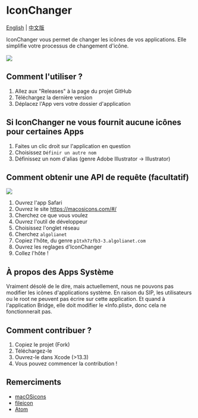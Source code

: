 # IconChanger

[English](./README.md) | [中文版](./README-zh.md) 

IconChanger vous permet de changer les icônes de vos applications. Elle simplifie votre processus de changement d'icône.
<br><br>
![](./Github/Github-Iconchanger.png)

## Comment l'utiliser ?

1. Allez aux "Releases" à la page du projet GitHub
2. Téléchargez la dernière version
3. Déplacez l'App vers votre dossier d'application

## Si IconChanger ne vous fournit aucune icônes pour certaines Apps

1. Faites un clic droit sur l'application en question
2. Choisissez `Définir un autre nom`
3. Définissez un nom d'alias (genre Adobe Illustrator -> Illustrator)


## Comment obtenir une API de requête (facultatif)

![](./Github/Api.png)

1. Ouvrez l'app Safari
2. Ouvrez le site https://macosicons.com/#/
3. Cherchez ce que vous voulez
4. Ouvrez l'outil de développeur
5. Choisissez l'onglet réseau
6. Cherchez `algolianet`
7. Copiez l'hôte, du genre `p1txh7zfb3-3.algolianet.com`
8. Ouvrez les reglages d'IconChanger
9. Collez l'hôte !

## À propos des Apps Système

Vraiment désolé de le dire, mais actuellement, nous ne pouvons pas modifier les icônes d'applications système. En raison du SIP, les utilisateurs ou le root ne peuvent pas écrire sur cette application. Et quand à l'application Bridge, elle doit modifier le «Info.plist», donc cela ne fonctionnerait pas.

## Comment contribuer ?

1. Copiez le projet (Fork)
2. Téléchargez-le
3. Ouvrez-le dans Xcode (>13.3)
4. Vous pouvez commencer la contribution !

## Remerciments

* [macOSicons](https://macosicons.com/#/)
* [fileicon](https://github.com/mklement0/fileicon)
* [Atom](https://github.com/atomtoto)
